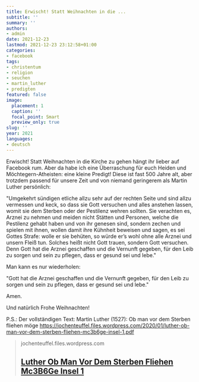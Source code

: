 ```yaml
---
title: Erwischt! Statt Weihnachten in die ...
subtitle: ''
summary: ''
authors:
- admin
date: 2021-12-23
lastmod: 2021-12-23 23:12:58+01:00
categories:
- facebook
tags:
- christentum
- religion
- seuchen
- martin_luther
- predigten
featured: false
image:
  placement: 1
  caption: ''
  focal_point: Smart
  preview_only: true
slug: ''
year: 2021
languages:
- deutsch
---
```


Erwischt! Statt Weihnachten in die Kirche zu gehen hängt ihr lieber auf Facebook rum. Aber da habe ich eine Überraschung für euch Heiden und Möchtegern-Atheisten: eine kleine Predigt! Diese ist fast 500 Jahre alt, aber trotzdem passend für unsere Zeit und von niemand geringerem als Martin Luther persönlich:

"Umgekehrt sündigen etliche allzu sehr auf der rechten Seite und sind allzu vermessen und keck, so dass sie Gott versuchen und alles anstehen lassen, womit sie dem Sterben oder der Pestilenz wehren sollten. Sie verachten es, Arznei zu nehmen und meiden nicht Stätten und Personen, welche die Pestilenz gehabt haben und von ihr genesen sind, sondern zechen und spielen mit ihnen, wollen damit ihre Kühnheit beweisen und sagen, es sei Gottes Strafe: wolle er sie behüten, so würde er’s wohl ohne alle Arznei und unsern Fleiß tun. Solches heißt nicht Gott trauen, sondern Gott versuchen. Denn Gott hat die Arznei geschaffen und die Vernunft gegeben, für den Leib zu sorgen und sein zu pflegen, dass er gesund sei und lebe."

Man kann es nur wiederholen:

"Gott hat die Arznei geschaffen und die Vernunft gegeben, für den Leib zu sorgen und sein zu pflegen, dass er gesund sei und lebe."

Amen.

Und natürlich Frohe Weihnachten!

P.S.: Der vollständigen Text:
Martin Luther (1527): Ob man vor dem Sterben fliehen möge
https://jochenteuffel.files.wordpress.com/2020/01/luther-ob-man-vor-dem-sterben-fliehen-mc3b6ge-insel-1.pdf
> jochenteuffel.files.wordpress.com
> ## [Luther Ob Man Vor Dem Sterben Fliehen Mc3B6Ge Insel 1](https://jochenteuffel.files.wordpress.com/2020/01/luther-ob-man-vor-dem-sterben-fliehen-mc3b6ge-insel-1.pdf)
>